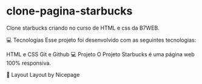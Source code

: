 # clone-pagina-starbucks
Clone starbucks criando no curso de HTML e css da B7WEB.

💻 Tecnologias
Esse projeto foi desenvolvido com as seguintes tecnologias:

HTML e CSS
Git e Github
💻 Projeto
O Projeto Starbucks é uma página web 100% responsiva.

🔖 Layout
Layout by Nicepage

